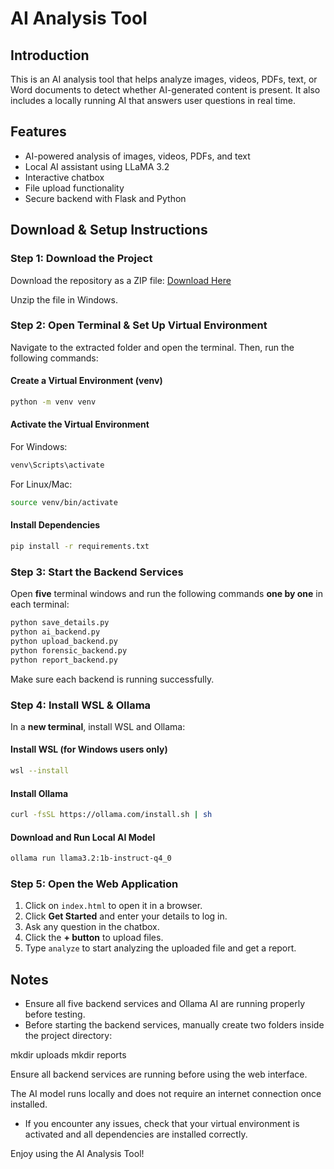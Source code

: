 # AI Analysis Tool

## Introduction
This is an AI analysis tool that helps analyze images, videos, PDFs, text, or Word documents to detect whether AI-generated content is present. It also includes a locally running AI that answers user questions in real time.

## Features
- AI-powered analysis of images, videos, PDFs, and text
- Local AI assistant using LLaMA 3.2
- Interactive chatbox
- File upload functionality
- Secure backend with Flask and Python

## Download & Setup Instructions

### Step 1: Download the Project
Download the repository as a ZIP file:
[Download Here](https://github.com/itz-cloud/ai_analyzis/archive/refs/heads/main.zip)

Unzip the file in Windows.

### Step 2: Open Terminal & Set Up Virtual Environment
Navigate to the extracted folder and open the terminal. Then, run the following commands:

#### Create a Virtual Environment (venv)
```sh
python -m venv venv
```

#### Activate the Virtual Environment
For Windows:
```sh
venv\Scripts\activate
```
For Linux/Mac:
```sh
source venv/bin/activate
```

#### Install Dependencies
```sh
pip install -r requirements.txt
```

### Step 3: Start the Backend Services
Open **five** terminal windows and run the following commands **one by one** in each terminal:

```sh
python save_details.py
python ai_backend.py
python upload_backend.py
python forensic_backend.py
python report_backend.py
```

Make sure each backend is running successfully.

### Step 4: Install WSL & Ollama
In a **new terminal**, install WSL and Ollama:

#### Install WSL (for Windows users only)
```sh
wsl --install
```

#### Install Ollama
```sh
curl -fsSL https://ollama.com/install.sh | sh
```

#### Download and Run Local AI Model
```sh
ollama run llama3.2:1b-instruct-q4_0
```

### Step 5: Open the Web Application
1. Click on `index.html` to open it in a browser.
2. Click **Get Started** and enter your details to log in.
3. Ask any question in the chatbox.
4. Click the **+ button** to upload files.
5. Type `analyze` to start analyzing the uploaded file and get a report.

## Notes
- Ensure all five backend services and Ollama AI are running properly before testing.
- Before starting the backend services, manually create two folders inside the project directory:

mkdir uploads
mkdir reports

Ensure all backend services are running before using the web interface.

The AI model runs locally and does not require an internet connection once installed.
- If you encounter any issues, check that your virtual environment is activated and all dependencies are installed correctly.

Enjoy using the AI Analysis Tool!

